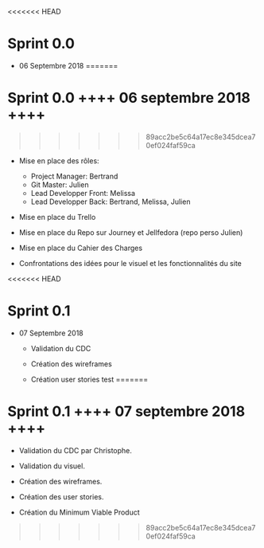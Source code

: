 <<<<<<< HEAD
# Sprint 0.0 
- 06 Septembre 2018
=======
# Sprint 0.0 ++++ 06 septembre 2018 ++++
>>>>>>> 89acc2be5c64a17ec8e345dcea70ef024faf59ca

* Mise en place des rôles:
    * Project Manager: Bertrand
    * Git Master: Julien
    * Lead Developper Front: Melissa
    * Lead Developper Back: Bertrand, Melissa, Julien

* Mise en place du Trello

* Mise en place du Repo sur Journey et Jellfedora (repo perso Julien)

* Mise en place du Cahier des Charges

* Confrontations des idées pour le visuel et les fonctionnalités du site


<<<<<<< HEAD
# Sprint 0.1
- 07 Septembre 2018

    * Validation du CDC

    * Création des wireframes

    * Création user stories 
    test
=======
# Sprint 0.1 ++++ 07 septembre 2018 ++++

* Validation du CDC par Christophe.

* Validation du visuel.

* Création des wireframes.

* Création des user stories.

* Création du Minimum Viable Product 
>>>>>>> 89acc2be5c64a17ec8e345dcea70ef024faf59ca
